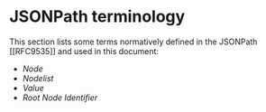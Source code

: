 # JSONPath terminology

This section lists some terms normatively defined in the JSONPath [[RFC9535]] and used in this document:

- <dfn data-lt="JSONPath Node"><a data-cite="RFC9535#section-1.1-7.17">Node</a></dfn>
- <dfn data-lt="JSONPath Nodelist"><a data-cite="RFC9535#section-1.1-7.31">Nodelist</a></dfn>
- <dfn data-lt="JSON Value"><a data-cite="RFC9535#section-1.1-7.1">Value</a></dfn>
- <dfn data-lt="JSON Root Node Identifier"><a data-cite="RFC9535#section-1.1-7.21">Root Node Identifier</a></dfn>
